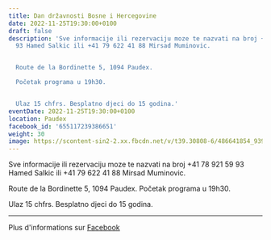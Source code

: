 ```yaml
---
title: Dan državnosti Bosne i Hercegovine
date: 2022-11-25T19:30:00+0100
draft: false
description: 'Sve informacije ili rezervaciju moze te nazvati na broj +41 78 921 59
  93 Hamed Salkic ili +41 79 622 41 88 Mirsad Muminovic.


  Route de la Bordinette 5, 1094 Paudex.

  Početak programa u 19h30.


  Ulaz 15 chfrs. Besplatno djeci do 15 godina.'
eventDate: 2022-11-25T19:30:00+0100
location: Paudex
facebook_id: '655117239386651'
weight: 30
image: https://scontent-sin2-2.xx.fbcdn.net/v/t39.30808-6/486641854_9399207156841686_1516080123773765506_n.jpg?_nc_cat=103&ccb=1-7&_nc_sid=9e60e4&_nc_ohc=c4UK2N2WXd0Q7kNvwEBJP8f&_nc_oc=Adnfj_IsGCbQWdVUp_9dEq3QYYokwn_eLqiy3cyVLIaKiXbZvgClwpox7trOUz7AftU&_nc_zt=23&_nc_ht=scontent-sin2-2.xx&edm=ABTKTjYEAAAA&_nc_gid=C8zVnifqwpPUIbiqv1PjzA&oh=00_AfKrMYEaPfFs7kOv3Eue2GJ5zWpaTvVtSEnIR_pwYwf1LQ&oe=6829ED3D
---
```


Sve informacije ili rezervaciju moze te nazvati na broj +41 78 921 59 93 Hamed Salkic ili +41 79 622 41 88 Mirsad Muminovic.

Route de la Bordinette 5, 1094 Paudex.
Početak programa u 19h30.

Ulaz 15 chfrs. Besplatno djeci do 15 godina.

---

Plus d'informations sur [Facebook](https://facebook.com/events/655117239386651)